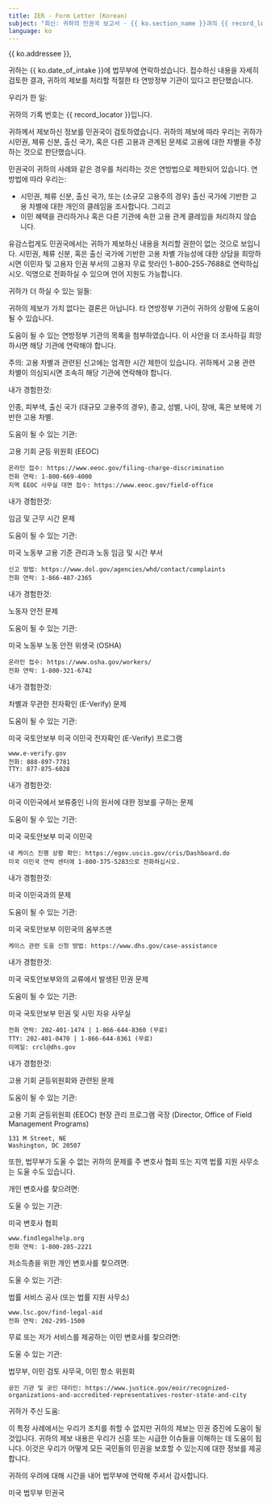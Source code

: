 ```yaml
---
title: IER - Form Letter (Korean)
subject: "회신: 귀하의 민권국 보고서 - {{ ko.section_name }}과의 {{ record_locator }}"
language: ko
---
```

{{ ko.addressee }},

귀하는 {{ ko.date_of_intake }}에 법무부에 연락하셨습니다. 접수하신 내용을 자세히 검토한 결과, 귀하의 제보를 처리할 적절한 타 연방정부 기관이 있다고 판단했습니다.


우리가 한 일:

귀하의 기록 번호는 {{ record_locator }}입니다.

귀하께서 제보하신 정보를 민권국이 검토하였습니다.  귀하의 제보에 따라 우리는 귀하가 시민권, 체류 신분, 출신 국가, 혹은 다른 고용과 관계된 문제로 고용에 대한 차별을 주장하는 것으로 판단했습니다.

민권국이 귀하의 사례와 같은 경우를 처리하는 것은 연방법으로 제한되어 있습니다. 연방법에 따라 우리는:

  - 시민권, 체류 신분, 출신 국가, 또는 (소규모 고용주의 경우) 출신 국가에 기반한 고용 차별에 대한 개인의 클레임을 조사합니다. 그리고
  - 이민 혜택을 관리하거나 혹은 다른 기관에 속한 고용 관계 클레임을 처리하지 않습니다.

유감스럽게도 민권국에서는 귀하가 제보하신 내용을 처리할 권한이 없는 것으로 보입니다. 시민권, 체류 신분, 혹은 출신 국가에 기반한 고용 차별 가능성에 대한 상담을 희망하시면 이민자 및 고용자 인권 부서의 고용자 무료 핫라인 1-800-255-7688로 연락하십시오.  익명으로 전화하실 수 있으며 언어 지원도 가능합니다.


귀하가 더 하실 수 있는 일들:

귀하의 제보가 가치 없다는 결론은 아닙니다.  타 연방정부 기관이 귀하의 상황에 도움이 될 수 있습니다.

도움이 될 수 있는 연방정부 기관의 목록을 첨부하였습니다.  이 사안을 더 조사하길 희망하시면 해당 기관에 연락해야 합니다.

주의: 고용 차별과 관련된 신고에는 엄격한 시간 제한이 있습니다. 귀하께서 고용 관련 차별이 의심되시면 조속히 해당 기관에 연락해야 합니다.


내가 경험한것:

인종, 피부색, 출신 국가 (대규모 고용주의 경우), 종교, 성별, 나이, 장애, 혹은 보복에 기반한 고용 차별.

도움이 될 수 있는 기관:

고용 기회 균등 위원회 (EEOC)

    온라인 접수: https://www.eeoc.gov/filing-charge-discrimination
    전화 연락: 1-800-669-4000
    지역 EEOC 사무실 대면 접수: https://www.eeoc.gov/field-office


내가 경험한것:

임금 및 근무 시간 문제

도움이 될 수 있는 기관:

미국 노동부
고용 기준 관리과 노동 임금 및 시간 부서 

    신고 방법: https://www.dol.gov/agencies/whd/contact/complaints
    전화 연락: 1-866-487-2365


내가 경험한것:

노동자 안전 문제

도움이 될 수 있는 기관:

미국 노동부
노동 안전 위생국 (OSHA) 

    온라인 접수: https://www.osha.gov/workers/
    전화 연락: 1-800-321-6742


내가 경험한것:

차별과 무관한 전자확인 (E-Verify) 문제

도움이 될 수 있는 기관:

미국 국토안보부
미국 이민국 전자확인 (E-Verify) 프로그램

    www.e-verify.gov
    전화: 888-897-7781
    TTY: 877-875-6028


내가 경험한것:

미국 이민국에서 보류중인 나의 원서에 대한 정보를 구하는 문제

도움이 될 수 있는 기관:

미국 국토안보부
미국 이민국

    내 케이스 진행 상황 확인: https://egov.uscis.gov/cris/Dashboard.do
    미국 이민국 연락 센터에 1-800-375-5283으로 전화하십시오.


내가 경험한것:

미국 이민국과의 문제

도움이 될 수 있는 기관:

미국 국토안보부
이민국의 옴부즈맨

    케이스 관련 도움 신청 방법: https://www.dhs.gov/case-assistance


내가 경험한것:

미국 국토안보부와의 교류에서 발생된 민권 문제

도움이 될 수 있는 기관:

미국 국토안보부
민권 및 시민 자유 사무실

    전화 연락: 202-401-1474 | 1-866-644-8360 (무료)
    TTY: 202-401-0470 | 1-866-644-8361 (무료)
    이메일: crcl@dhs.gov


내가 경험한것:

고용 기회 균등위원회와 관련된 문제

도움이 될 수 있는 기관:

고용 기회 균등위원회 (EEOC)
현장 관리 프로그램 국장 (Director, Office of Field Management Programs)

    131 M Street, NE 
    Washington, DC 20507


또한, 법무부가 도울 수 없는 귀하의 문제를 주 변호사 협회 또는 지역 법률 지원 사무소는 도울 수도 있습니다.


개인 변호사를 찾으려면:

도울 수 있는 기관:

미국 변호사 협회

    www.findlegalhelp.org
    전화 연락: 1-800-285-2221


저소득층을 위한 개인 변호사를 찾으려면:

도울 수 있는 기관:

법률 서비스 공사 (또는 법률 지원 사무소)

    www.lsc.gov/find-legal-aid
    전화 연락: 202-295-1500


무료 또는 저가 서비스를 제공하는 이민 변호사를 찾으려면:

도울 수 있는 기관:

법무부, 이민 검토 사무국, 이민 항소 위원회

    공인 기관 및 공인 대리인: https://www.justice.gov/eoir/recognized-organizations-and-accredited-representatives-roster-state-and-city


귀하가 주신 도움:

이 특정 사례에서는 우리가 조치를 취할 수 없지만 귀하의 제보는 민권 증진에 도움이 될 것입니다. 귀하의 제보 내용은 우리가 신흥 또는 시급한 이슈들을 이해하는 데 도움이 됩니다.  이것은 우리가 어떻게 모든 국민들의 민권을 보호할 수 있는지에 대한 정보를 제공합니다.

귀하의 우려에 대해 시간을 내어 법무부에 연락해 주셔서 감사합니다.


미국 법무부
민권국
